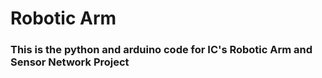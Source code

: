 # Robotic Arm

### This is the python and arduino code for IC's Robotic Arm and Sensor Network Project
